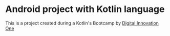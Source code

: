 # Android project with Kotlin language

This is a project created during a Kotlin's Bootcamp by [Digital Innovation One](https://web.digitalinnovation.one/home)

